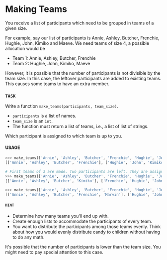 # Making Teams

You receive a list of participants which need to be grouped in teams of a given size.

For example, say our list of participants is Annie, Ashley, Butcher, Frenchie, Hughie, John, Kimiko and Maeve.
We need teams of size 4, a possible allocation would be

- Team 1: Annie, Ashley, Butcher, Frenchie
- Team 2: Hughie, John, Kimiko, Maeve

However, it is possible that the number of participants is not divisible by the team size.
In this case, the leftover participants are added to existing teams.
This causes some teams to have an extra member.

### `TASK`

Write a function `make_teams(participants, team_size)`.

- `participants` is a list of names.
- `team_size` is an `int`.
- The function must return a list of teams, i.e., a list of list of strings.

Which participant is assigned to which team is up to you.

#### USAGE

```python
>>> make_teams(['Annie', 'Ashley', 'Butcher', 'Frenchie', 'Hughie', 'John', 'Kimiko', 'Maeve'], 4)
[['Annie', 'Ashley', 'Butcher', 'Frenchie'], ['Hughie', 'John', 'Kimiko', 'Maeve']]

# First teams of 3 are made. Two participants are left. They are assigned to existing teams.
>>> make_teams(['Annie', 'Ashley', 'Butcher', 'Frenchie', 'Hughie', 'John', 'Kimiko', 'Maeve'], 3)
[['Annie', 'Ashley', 'Butcher', 'Kimiko'], ['Frenchie', 'Hughie', 'John', 'Maeve']]

>>> make_teams(['Annie', 'Ashley', 'Butcher', 'Frenchie', 'Hughie', 'John', 'Kimiko', 'Maeve', 'Marvin'], 4)
[['Annie', 'Ashley', 'Butcher', 'Frenchie', 'Marvin'], ['Hughie', 'John', 'Kimiko', 'Maeve']]
```

#### `HINT`

- Determine how many teams you'll end up with.
- Create enough lists to accommodate the participants of every team.
- You want to distribute the participants among those teams evenly.
  Think about how you would evenly distribute candy to children without having to do any math.

It's possible that the number of participants is lower than the team size.
You might need to pay special attention to this case.
